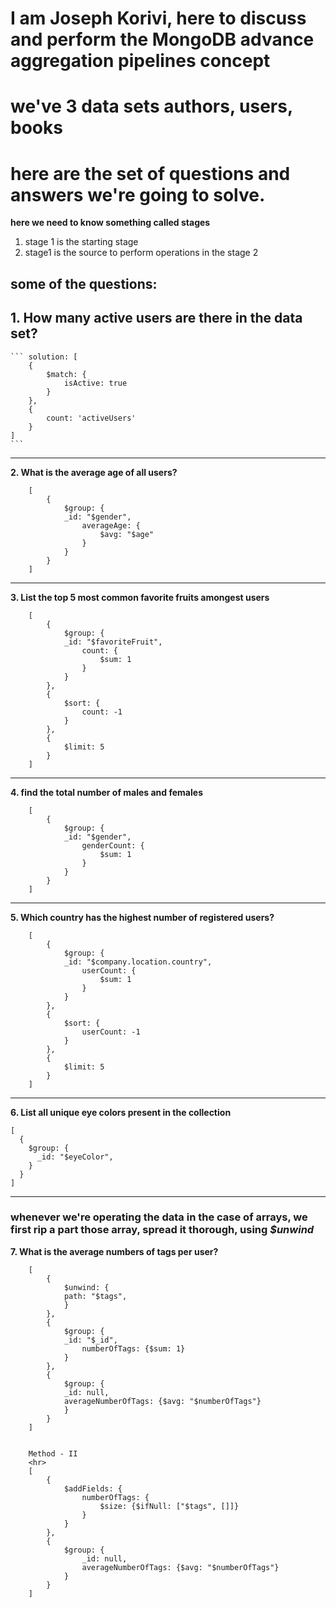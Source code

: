

# I am Joseph Korivi, here to discuss and perform the MongoDB advance aggregation pipelines concept

# we've 3 data sets authors, users, books 
# here are the set of questions and answers we're going to solve.

**here we need to know something called stages**
1. stage 1 is the starting stage
2. stage1 is the source to perform operations in the stage 2 

## some of the questions:

**1. How many active users are there in the data set?**
---
    ``` solution: [
        {
            $match: {
                isActive: true
            }
        }, 
        {
            count: 'activeUsers'
        }
    ]
    ```

---

**2. What is the average age of all users?**


```
    [
        {
            $group: {
            _id: "$gender",
                averageAge: {
                    $avg: "$age"
                }
            }
        }
    ]
```

---

**3. List the top 5 most common favorite fruits amongest users**

```
    [
        {
            $group: {
            _id: "$favoriteFruit",
                count: {
                    $sum: 1
                }
            }
        },
        {
            $sort: {
                count: -1
            }
        }, 
        {
            $limit: 5
        }
    ]
```

---

**4. find the total number of males and females**

```
    [
        {
            $group: {
            _id: "$gender",
                genderCount: {
                    $sum: 1
                }
            }
        }
    ]
```

---

**5. Which country has the highest number of registered users?**

```
    [
        {
            $group: {
            _id: "$company.location.country",
                userCount: {
                    $sum: 1
                }
            }
        }, 
        {
            $sort: {
                userCount: -1 
            }
        },
        {
            $limit: 5
        }
    ]
```

---

**6. List all unique eye colors present in the collection**

```
[
  {
    $group: {
      _id: "$eyeColor",
    }
  }
]

```

---

### whenever we're operating the data in the case of arrays, we first rip a part those array, spread it thorough, using ***$unwind***

**7. What is the average numbers of tags per user?**

```
    [
        {
            $unwind: {
            path: "$tags",
            }
        },
        {
            $group: {
            _id: "$_id",
                numberOfTags: {$sum: 1}
            }
        },
        {
            $group: {
            _id: null,
            averageNumberOfTags: {$avg: "$numberOfTags"}
            }
        }
    ]


    Method - II
    <hr>
    [
        {
            $addFields: {
                numberOfTags: {
                    $size: {$ifNull: ["$tags", []]}
                }
            }
        },
        {
            $group: {
                _id: null,
                averageNumberOfTags: {$avg: "$numberOfTags"}
            }
        }
    ]
```